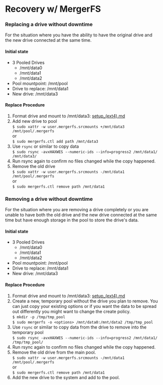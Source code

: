 # Recovery w/ MergerFS

### Replacing a drive without downtime
For the situation where you have the ability to have the original drive and the new drive connected at the same time.

#### Initial state

* 3 Pooled Drives
  * /mnt/data0
  * /mnt/data1
  * /mnt/data2
* Pool mountpoint: /mnt/pool
* Drive to replace: /mnt/data1
* New drive: /mnt/data3

#### Replace Procedure

1. Format drive and mount to /mnt/data3: [setup_(ext4).md](setup_(ext4).md)
2. Add new drive to pool  
`$ sudo xattr -w user.mergerfs.srcmounts +/mnt/data3 /mnt/pool/.mergerfs`  
or  
`$ sudo mergerfs.ctl add path /mnt/data3`
3. Use `rsync` or similar to copy data  
`$ sudo rsync -avxHAXWES --numeric-ids --info=progress2 /mnt/data1/ /mnt/data3/`
4. Run rsync again to confirm no files changed while the copy happened.
5. Remove the old drive  
`$ sudo xattr -w user.mergerfs.srcmounts -/mnt/data1 /mnt/pool/.mergerfs`  
or  
`$ sudo mergerfs.ctl remove path /mnt/data1`

### Removing a drive without downtime
For the situation where you are removing a drive completely or you are unable to have both the old drive and the new drive connected at the same time but have enough storage in the pool to store the drive's data.

#### Initial state

* 3 Pooled Drives
  * /mnt/data0
  * /mnt/data1
  * /mnt/data2
* Pool mountpoint: /mnt/pool
* Drive to replace: /mnt/data1
* New drive: /mnt/data3

#### Replace Procedure

1. Format drive and mount to /mnt/data3: [setup_(ext4).md](setup_(ext4).md)
2. Create a new, temporary pool without the drive you plan to remove. You can just copy your existing options or if you want the data to be spread out differently you might want to change the create policy.  
`$ mkdir -p /tmp/tmp_pool`  
`$ sudo mergerfs -o <options> /mnt/data0:/mnt/data2 /tmp/tmp_pool`
3. Use `rsync` or similar to copy data from the drive to remove into the temporary pool  
`$ sudo rsync -avxHAXWES --numeric-ids --info=progress2 /mnt/data1/ /tmp/tmp_pool/`
4. Run rsync again to confirm no files changed while the copy happened. 
5. Remove the old drive from the main pool.  
`$ sudo xattr -w user.mergerfs.srcmounts -/mnt/data1 /mnt/pool/.mergerfs`  
or  
`$ sudo mergerfs.ctl remove path /mnt/data1`
6. Add the new drive to the system and add to the pool.
